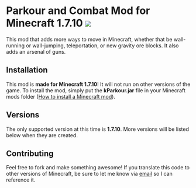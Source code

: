 # Parkour and Combat Mod for Minecraft 1.7.10 ![](https://raw.githubusercontent.com/dupontinquiries/Parkour-and-Combat-Mod-Minecraft-1.7.10/master/parkourcombatmod_v2.jpg)

This mod that adds more ways to move in Minecraft, whether that be wall-running or wall-jumping, teleportation, or new gravity ore blocks.  It also adds an arsenal of guns.

## Installation

This mod is __made for Minecraft 1.7.10__!  It will not run on other versions of the game.  To install the mod, simply put the __kParkour.jar__ file in your Minecraft mods folder ([How to install a Minecraft mod](https://minecraft.gamepedia.com/Mods/Installing_Forge_mods)).

## Versions

The only supported version at this time is __1.7.10__.  More versions will be listed below when they are created.

## Contributing
Feel free to fork and make something awesome!  If you translate this code to other versions of Minecraft, be sure to let me know via [email](mailto:dupontinquiries@gmail.com) so I can reference it.
